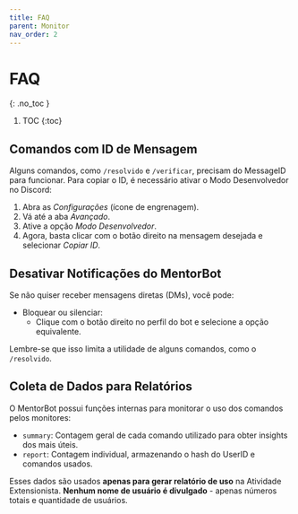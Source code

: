 ```yaml
---
title: FAQ
parent: Monitor
nav_order: 2
---
```


# FAQ
{: .no_toc }

1. TOC
{:toc}

## Comandos com ID de Mensagem

Alguns comandos, como `/resolvido` e `/verificar`, precisam do MessageID para funcionar.
Para copiar o ID, é necessário ativar o Modo Desenvolvedor no Discord:
  1. Abra as _Configurações_ (ícone de engrenagem).
  2. Vá até a aba _Avançado_.
  3. Ative a opção _Modo Desenvolvedor_.
  4. Agora, basta clicar com o botão direito na mensagem desejada e selecionar _Copiar ID_.

## Desativar Notificações do MentorBot

Se não quiser receber mensagens diretas (DMs), você pode:

- Bloquear ou silenciar:
  - Clique com o botão direito no perfil do bot e selecione a opção equivalente.

Lembre-se que isso limita a utilidade de alguns comandos, como o `/resolvido`.

## Coleta de Dados para Relatórios

O MentorBot possui funções internas para monitorar o uso dos comandos pelos monitores:

- `summary`: Contagem geral de cada comando utilizado para obter insights dos mais úteis.
- `report`: Contagem individual, armazenando o hash do UserID e comandos usados.

Esses dados são usados **apenas para gerar relatório de uso** na Atividade Extensionista.
**Nenhum nome de usuário é divulgado** - apenas números totais e quantidade de usuários.
